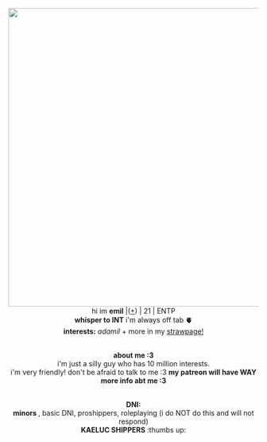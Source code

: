 <p align="center">
    <img width="600" src="https://preview.redd.it/happy-valentines-day-v0-6oaan5qfv2ia1.jpg?width=1036&format=pjpg&auto=webp&s=d1b8d0e4f31bc214859204b4b0e98e187af93b16"
<p align="center">
</br>hi im <b>emil</b> |(<a href=https://en.pronouns.page/@Adamilcake>+</a>) | 21 | ENTP
<br><b>whisper to INT</b> i'm always off tab 🫀
<br><b>interests:</b> <i>adamil</i> + more in my  <a href=https://adamilcake.straw.page/>strawpage!</a>
<p align="center">
    <br><b>about me :3 </b>
 <br> i'm just a silly guy who has 10 million interests. <br>i'm very friendly! don't be afraid to talk to me :3 <b> my patreon will have WAY more info abt me :3 </b>
<p align="center">
    <br><b>DNI:</b>
 <br><b> minors </b>, basic DNI, proshippers, roleplaying (i do NOT do this and will not respond) <br><b>KAELUC SHIPPERS</b> :thumbs up:

